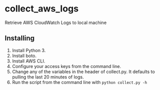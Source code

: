 # collect_aws_logs
Retrieve AWS CloudWatch Logs to local machine

## Installing
 
 1. Install Python 3.
 2. Install boto.
 3. Install AWS CLI.
 4. Configure your access keys from the command line.
 5. Change any of the variables in the header of collect.py. It defaults to pulling the last 20 minutes of logs.
 6. Run the script from the command line with `python collect.py -h`
